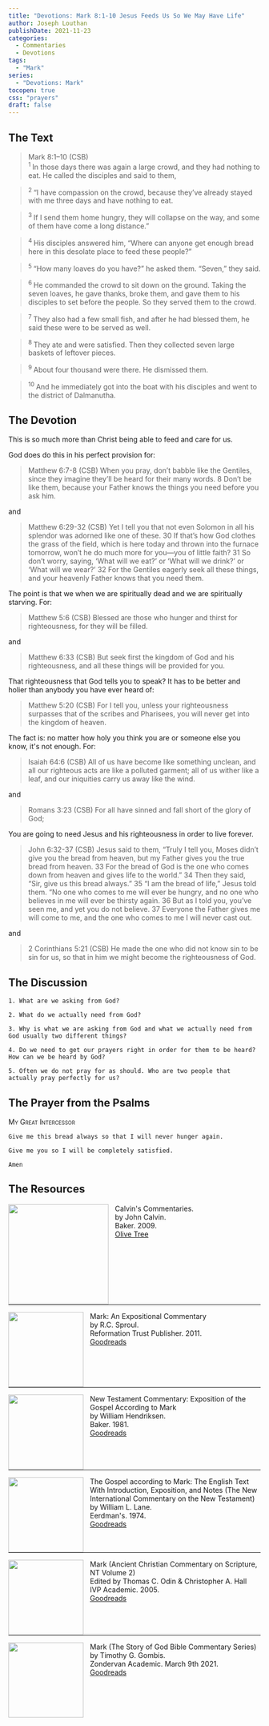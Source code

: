 ```yaml
---
title: "Devotions: Mark 8:1-10 Jesus Feeds Us So We May Have Life"
author: Joseph Louthan
publishDate: 2021-11-23
categories:
  - Commentaries
  - Devotions
tags:
  - "Mark"
series:
  - "Devotions: Mark"
tocopen: true
css: "prayers"
draft: false
---
```

## The Text

>Mark 8:1–10 (CSB)  
><sup> 1 </sup> In those days there was again a large crowd, and they had nothing to eat. He called the disciples and said to them, 

><sup> 2 </sup> “I have compassion on the crowd, because they’ve already stayed with me three days and have nothing to eat. 

><sup> 3 </sup> If I send them home hungry, they will collapse on the way, and some of them have come a long distance.” 

><sup> 4 </sup> His disciples answered him, “Where can anyone get enough bread here in this desolate place to feed these people?” 

><sup> 5 </sup> “How many loaves do you have?” he asked them. “Seven,” they said. 

><sup> 6 </sup> He commanded the crowd to sit down on the ground. Taking the seven loaves, he gave thanks, broke them, and gave them to his disciples to set before the people. So they served them to the crowd. 

><sup> 7 </sup> They also had a few small fish, and after he had blessed them, he said these were to be served as well. 

><sup> 8 </sup> They ate and were satisfied. Then they collected seven large baskets of leftover pieces. 

><sup> 9 </sup> About four thousand were there. He dismissed them. 

><sup> 10 </sup> And he immediately got into the boat with his disciples and went to the district of Dalmanutha.

## The Devotion

This is so much more than Christ being able to feed and care for us.

God does do this in his perfect provision for:

>Matthew 6:7-8 (CSB) When you pray, don’t babble like the Gentiles, since they imagine they’ll be heard for their many words. 8 Don’t be like them, because your Father knows the things you need before you ask him.

and

>Matthew 6:29-32 (CSB) Yet I tell you that not even Solomon in all his splendor was adorned like one of these. 30 If that’s how God clothes the grass of the field, which is here today and thrown into the furnace tomorrow, won’t he do much more for you—you of little faith? 31 So don’t worry, saying, ‘What will we eat?’ or ‘What will we drink?’ or ‘What will we wear?’ 32 For the Gentiles eagerly seek all these things, and your heavenly Father knows that you need them.

The point is that we when we are spiritually dead and we are spiritually starving. For:

>Matthew 5:6 (CSB) Blessed are those who hunger and thirst for righteousness, for they will be filled.

and

>Matthew 6:33 (CSB) But seek first the kingdom of God and his righteousness, and all these things will be provided for you.

That righteousness that God tells you to speak? It has to be better and holier than anybody you have ever heard of:

>Matthew 5:20 (CSB) For I tell you, unless your righteousness surpasses that of the scribes and Pharisees, you will never get into the kingdom of heaven.

The fact is: no matter how holy you think you are or someone else you know, it's not enough. For:

>Isaiah 64:6 (CSB) All of us have become like something unclean,
and all our righteous acts are like a polluted garment;
all of us wither like a leaf,
and our iniquities carry us away like the wind.

and

>Romans 3:23 (CSB) For all have sinned and fall short of the glory of God;

You are going to need Jesus and his righteousness in order to live forever.

>John 6:32-37 (CSB) Jesus said to them, “Truly I tell you, Moses didn’t give you the bread from heaven, but my Father gives you the true bread from heaven. 33 For the bread of God is the one who comes down from heaven and gives life to the world.”
34 Then they said, “Sir, give us this bread always.”
35 “I am the bread of life,” Jesus told them. “No one who comes to me will ever be hungry, and no one who believes in me will ever be thirsty again. 36 But as I told you, you’ve seen me, and yet you do not believe. 37 Everyone the Father gives me will come to me, and the one who comes to me I will never cast out.

and

>2 Corinthians 5:21 (CSB) He made the one who did not know sin to be sin for us, so that in him we might become the righteousness of God.

## The Discussion

```text
1. What are we asking from God?
```

```text
2. What do we actually need from God?
```

```text
3. Why is what we are asking from God and what we actually need from God usually two different things?
```

```text
4. Do we need to get our prayers right in order for them to be heard? How can we be heard by God?
```

```text
5. Often we do not pray for as should. Who are two people that actually pray perfectly for us?
```

## The Prayer from the Psalms

>

<div style='font-variant: small-caps;'>
My Great Intercessor
</div>

```text
Give me this bread always so that I will never hunger again.

Give me you so I will be completely satisfied.

Amen
```

<div style="page-break-after: always;"></div>



## The Resources

<p style="clear:both;">

<img src="/images/resources/commentary-calvin-set.png" align="left" width="200" style="padding-right: 10px" />Calvin's Commentaries.  
by John Calvin.  
Baker. 2009.  
[Olive Tree](https://www.olivetree.com/store/product.php?productid=17517)

<p style="clear:both;">

---

<img src="/images/resources/commentary-mark-sproul.jpg" align="left" width="150" style="padding-right: 10px" />Mark: An Expositional Commentary  
by R.C. Sproul.  
Reformation Trust Publisher. 2011.  
[Goodreads](https://www.goodreads.com/book/show/13329901-mark?ac=1&from_search=true&qid=AjPCOwNAXj&rank=1)

<p style="clear:both;">

---

<img src="/images/resources/commentary-mark-hendriksen.jpg" align="left" width="150" style="padding-right: 10px" />New Testament Commentary: Exposition of the Gospel According to Mark  
by William Hendriksen.  
Baker. 1981.  
[Goodreads](https://www.goodreads.com/book/show/2365098.Mark)

<p style="clear:both;">

---

<img src="/images/resources/commentary-mark-lane.jpg" align="left" width="150" style="padding-right: 10px" />The Gospel according to Mark: The English Text With Introduction, Exposition, and Notes (The New International Commentary on the New Testament)  
by William L. Lane.  
Eerdman's. 1974.  
[Goodreads](https://www.goodreads.com/book/show/978619.The_Gospel_of_Mark?from_search=true&from_srp=true&qid=UOUMUiJ7z4&rank=2)

<p style="clear:both;">

---

<img src="/images/resources/commentary-mark-oden.jpg" align="left" width="150" style="padding-right: 10px" />Mark (Ancient Christian Commentary on Scripture, NT Volume 2)  
Edited by Thomas C. Odin & Christopher A. Hall  
IVP Academic. 2005.  
[Goodreads](https://www.goodreads.com/book/show/33015669-mark)

<p style="clear:both;">

---

<img src="/images/resources/commentary-mark-gombis.jpg" align="left" width="150" style="padding-right: 10px" />Mark (The Story of God Bible Commentary Series)  
by Timothy G. Gombis.   
Zondervan Academic. March 9th 2021.  
[Goodreads](https://www.goodreads.com/book/show/54287613-mark)

<p style="clear:both;">
